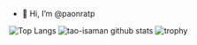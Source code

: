 - 👋 Hi, I’m @paonratp

![Top Langs](https://github-readme-stats.vercel.app/api/top-langs/?username=paonratp&theme=vue-dark)
![tao-isaman github stats](https://github-readme-stats.vercel.app/api?username=paonratp&show_icons=true&theme=vue-dark)
![trophy](https://github-profile-trophy.vercel.app/?username=paonratp&theme=onedark)
<!---
paonratp/paonratp is a ✨ special ✨ repository because its `README.md` (this file) appears on your GitHub profile.
You can click the Preview link to take a look at your changes.
--->
